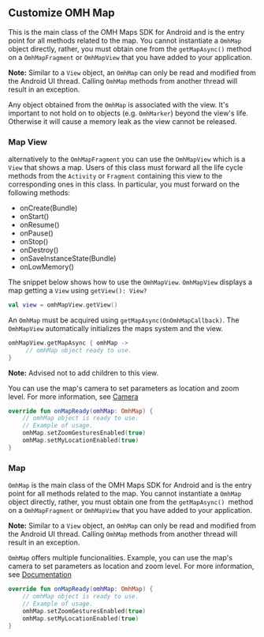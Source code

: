 ## Customize OMH Map
This is the main class of the OMH Maps SDK for Android and is the entry point for all methods related to the map. You cannot instantiate a `OmhMap` object directly, rather, you must obtain one from the `getMapAsync()` method on a `OmhMapFragment` or `OmhMapView` that you have added to your application.

**Note:** Similar to a `View` object, an `OmhMap` can only be read and modified from the Android UI thread. Calling `OmhMap` methods from another thread will result in an exception.

Any object obtained from the `OmhMap` is associated with the view. It's important to not hold on to objects (e.g. `OmhMarker`) beyond the view's life. Otherwise it will cause a memory leak as the view cannot be released.

### Map View
alternatively to the `OmhMapFragment` you can use the `OmhMapView` which is a `View` that shows a map.
Users of this class must forward all the life cycle methods from the `Activity` or `Fragment` containing this view to the corresponding ones in this class. In particular, you must forward on the following methods:
- onCreate(Bundle)
- onStart()
- onResume()
- onPause()
- onStop()
- onDestroy()
- onSaveInstanceState(Bundle)
- onLowMemory()

The snippet below shows how to use the `OmhMapView`. `OmhMapView` displays a map getting a `View` using `getView(): View?`

```kotlin
val view = omhMapView.getView()
```

An `OmhMap` must be acquired using `getMapAsync(OnOmhMapCallback)`. The `OmhMapView` automatically initializes the maps system and the view.

```kotlin
omhMapView.getMapAsync { omhMap ->
     // omhMap object ready to use.
}
```

**Note:** Advised not to add children to this view.

You can use the map's camera to set parameters as location and zoom level. For more information, see [Camera](#camera)

```kotlin
override fun onMapReady(omhMap: OmhMap) {
    // omhMap object is ready to use.
    // Example of usage. 
    omhMap.setZoomGesturesEnabled(true)
    omhMap.setMyLocationEnabled(true)
}
```

### Map
`OmhMap` is the main class of the OMH Maps SDK for Android and is the entry point for all methods related to the map. You cannot instantiate a `OmhMap` object directly, rather, you must obtain one from the `getMapAsync() `method on a `OmhMapFragment` or `OmhMapView` that you have added to your application.

**Note:** Similar to a `View` object, an `OmhMap` can only be read and modified from the Android UI thread. Calling `OmhMap` methods from another thread will result in an exception.

`OmhMap` offers multiple funcionalities. Example, you can use the map's camera to set parameters as location and zoom level. For more information, see [Documentation](#documentation)

```kotlin
override fun onMapReady(omhMap: OmhMap) {
    // omhMap object is ready to use.
    // Example of usage. 
    omhMap.setZoomGesturesEnabled(true)
    omhMap.setMyLocationEnabled(true)
}
```
